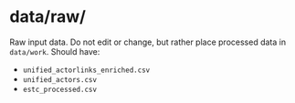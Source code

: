 # data/raw/

Raw input data. Do not edit or change, but rather place processed data in `data/work`. Should have:

* `unified_actorlinks_enriched.csv`
* `unified_actors.csv`
* `estc_processed.csv`
